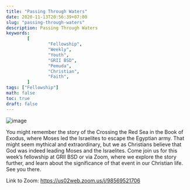 ```yaml
---
title: "Passing Through Waters"
date: 2020-11-13T20:56:39+07:00
slug: "passing-through-waters"
description: Passing Through Waters
keywords:
        [
                "Fellowship",
                "Weekly",
                "Youth",
                "GRII BSD",
                "Pemuda",
                "Christian",
                "Faith",
        ]
tags: ["Fellowship"]
math: false
toc: true
draft: false
---
```


![image](/images/events/20201114.jpeg)

You might remember the story of the Crossing the Red Sea in the Book of Exodus, where Moses led the Israelites to escape the Egyptian army. That might seem mythical and extraordinary, but we as Christians believe that God was indeed leading Moses and the Israelites. Come join us for this week’s fellowship at GRII BSD or via Zoom, where we explore the story further, and learn about the significance of that event in our Christian life. See you there.

Link to Zoom: https://us02web.zoom.us/j/98569521706

